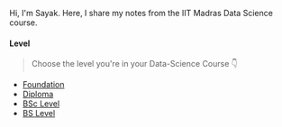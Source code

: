 Hi, I'm Sayak. Here, I share my notes from the IIT Madras Data Science course.

#### Level

> Choose the level you're in your Data-Science Course 👇

- [Foundation](Levels/01Foundation-Level/foundation.md)
- [Diploma](Levels/02Diploma-Level/diploma.md)
- [BSc Level](Levels/03BSc-Level/bsc.md)
- [BS Level](Levels/04BS-Level/bs.md)
